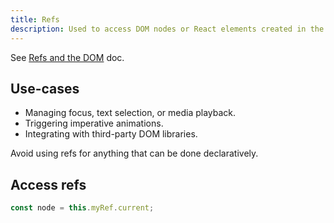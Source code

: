 ```yaml
---
title: Refs
description: Used to access DOM nodes or React elements created in the render method
---
```


See [Refs and the DOM][] doc.

[Refs and the DOM]: https://reactjs.org/docs/refs-and-the-dom.html

## Use-cases

- Managing focus, text selection, or media playback.
- Triggering imperative animations.
- Integrating with third-party DOM libraries.

Avoid using refs for anything that can be done declaratively.


## Access refs

```javascript
const node = this.myRef.current;
```
